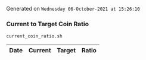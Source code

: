 Generated on `Wednesday 06-October-2021 at 15:26:10`

### Current to Target Coin Ratio
`current_coin_ratio.sh`

Date|Current|Target|Ratio
---|---|---|---
